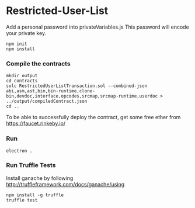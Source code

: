 # Restricted-User-List

Add a personal password into privateVariables.js This password will encode your private key.

```
npm init
npm install
```
### Compile the contracts
```
mkdir output
cd contracts
solc RestrictedUserListTransaction.sol --combined-json abi,asm,ast,bin,bin-runtime,clone-bin,devdoc,interface,opcodes,srcmap,srcmap-runtime,userdoc > ../output/compiledContract.json
cd ..
```

To be able to successfully deploy the contract, get some free ether from https://faucet.rinkeby.io/

### Run
```
electron .
```

### Run Truffle Tests
Install ganache by following http://truffleframework.com/docs/ganache/using

```
npm install -g truffle
truffle test
```
